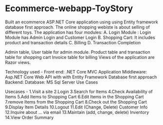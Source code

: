 # Ecommerce-webapp-ToyStory

Built an ecommerce ASP.NET Core application using using Entity framework database first approach. The online shopping webiste is about selling of different toys.
The application has four modules:
A. Login Module : Login Module has Admin Login and Customer Login
B. Shopping Cart: It includes product and transaction details
C. Billing
D. Transaction Completion

Admin table, User table for admin module.
Product table and transaction table for shopping cart
Invoice table for billing
Views of the application are Razor views.

Technology used - Front end: .NET Core MVC Application
Middleware: Asp.NET Core Web API with with Entity Framework Database first approach
Backend: Database: MS Sql Server Use Cases

Usecases -
1.Visit a site
2.Login
3.Search for Items
4.Check Availability of Items
5.Add Items to Shopping Cart
6.Edit Items in the Shopping Cart
7.remove Items from the Shopping Cart
8.Check out the Shopping Cart
9.Display Item Details
10.Logout 
11.Edit (Change, Delete) Customer Info
12.Inquire about ... via email
13.Maintain (add, change, delete) Inventory
14.View Order Summary
